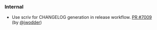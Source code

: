 ### Internal

- Use scriv for CHANGELOG generation in release workflow.  [PR
  #7009](https://github.com/datalad/datalad/pull/7009) (by
  [@jwodder](https://github.com/jwodder))
